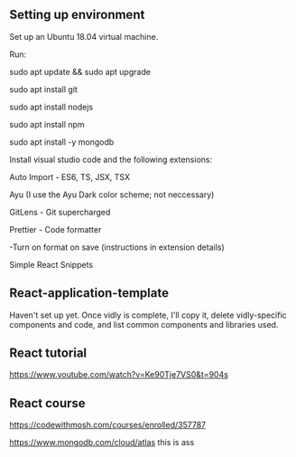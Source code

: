## Setting up environment
Set up an Ubuntu 18.04 virtual machine.

Run:

sudo apt update && sudo apt upgrade

sudo apt install git

sudo apt install nodejs

sudo apt install npm

sudo apt install -y mongodb


Install visual studio code and the following extensions:

Auto Import - ES6, TS, JSX, TSX

Ayu (I use the Ayu Dark color scheme; not neccessary)

GitLens - Git supercharged

Prettier - Code formatter

  -Turn on format on save (instructions in extension details)
  
 Simple React Snippets

## React-application-template
Haven't set up yet. Once vidly is complete, I'll copy it, delete vidly-specific components and code, and list common components and libraries used.

## React tutorial
https://www.youtube.com/watch?v=Ke90Tje7VS0&t=904s

## React course

https://codewithmosh.com/courses/enrolled/357787

https://www.mongodb.com/cloud/atlas this is ass
